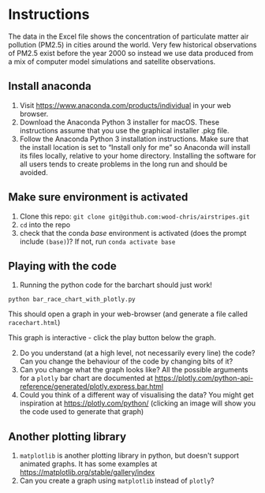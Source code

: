 # Instructions

The data in the Excel file shows the concentration of particulate matter air pollution (PM2.5) in cities around the world. Very few historical observations of PM2.5 exist before the year 2000 so instead we use data produced from a mix of computer model simulations and satellite observations.

## Install anaconda

1. Visit https://www.anaconda.com/products/individual in your web browser.
2. Download the Anaconda Python 3 installer for macOS. These instructions assume that you use the graphical installer .pkg file.
3. Follow the Anaconda Python 3 installation instructions. Make sure that the install location is set to “Install only for me” so Anaconda will install its files locally, relative to your home directory. Installing the software for all users tends to create problems in the long run and should be avoided.

## Make sure environment is activated

1. Clone this repo: `git clone git@github.com:wood-chris/airstripes.git`
2. `cd` into the repo
3. check that the conda _base_ environment is activated (does the prompt include `(base)`)? If not, run `conda activate base`

## Playing with the code

1. Running the python code for the barchart should just work!

```
python bar_race_chart_with_plotly.py
```

  This should open a graph in your web-browser (and generate a file called `racechart.html`)

  This graph is interactive - click the play button below the graph. 

2. Do you understand (at a high level, not necessarily every line) the code? Can you change the behaviour of the code by changing bits of it?
3. Can you change what the graph looks like? All the possible arguments for a `plotly` bar chart are documented at https://plotly.com/python-api-reference/generated/plotly.express.bar.html
4. Could you think of a different way of visualising the data? You might get inspiration at https://plotly.com/python/ (clicking an image will show you the code used to generate that graph)

## Another plotting library

1. `matplotlib` is another plotting library in python, but doesn't support animated graphs. It has some examples at https://matplotlib.org/stable/gallery/index
2. Can you create a graph using `matplotlib` instead of `plotly`?
